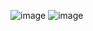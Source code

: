 ![image](https://user-images.githubusercontent.com/77582858/196255198-1e8e02c5-5ce2-428e-bb9a-9f33f27b5347.png)
![image](https://user-images.githubusercontent.com/77582858/196255209-384327f8-5cc8-4140-ac85-f531d7bfba31.png)
